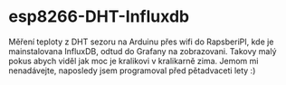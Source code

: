 # esp8266-DHT-Influxdb

Měření teploty z DHT sezoru na Arduinu přes wifi do RapsberiPI, kde je mainstalovana InfluxDB, odtud do Grafany na zobrazovani.
Takovy malý pokus abych viděl jak moc je kralikovi v kralikarně zima.
Jemom mi nenadávejte, naposledy jsem programoval před pětadvaceti lety :)
